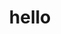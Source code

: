 ---
_schema: learn_index
_inputs:
  text:
    comment: Desc space
    type: markdown
  methods.items:
    type: array
    options:
      structures: _structures.methods_items
title: hello
layout: page
header: top
text: hello hello
methods:
  heading: Methods Heading
  items:
    - title: hello 1
      text: hello hello 1
    - title: hello 2
      text: hello hello 2
---